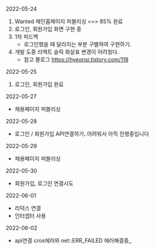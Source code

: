 2022-05-24
1. Wanted 메인홈페이지 퍼블리싱 ==> 85% 완료
2. 로그인, 회원가입 화면 구현 중
3. 1차 피드백
     - 로그인했을 때 달라지는 부분 구별하여 구현하기.
4. 개발 도중 리액트 슬릭 화살표 변경이 어려웠다.
     - 참고 블로그
        https://hyeonsi.tistory.com/118


2022-05-25 
1. 로그인, 회원가입 완료

2022-05-27
- 채용페이지 퍼블리싱

2022-05-28
- 로그인 / 회원가입 API연결하기..어려워서 아직 진행중입니다 

2022-05-29
- 채용페이지 퍼블리싱

2022-05-30
- 회원가입, 로그인 연결시도

2022-06-01
- 리덕스 연결
- 인터셉터 사용

2022-06-02
- api연결
cros에러와 net::ERR_FAILED 에러해결중,,
